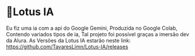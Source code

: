  # 🍁Lotus IA
Eu fiz uma ia com a api do Google Gemini, Produzida no Google Colab, Contendo variados tipos de ia, Tal projeto foi possível graças a imersão dev da Alura.
As Versões da Lotus IA estarão neste link: https://github.com/TavaresLimn/Lotus-IA/releases
